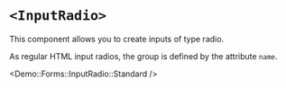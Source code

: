 # `<InputRadio>`

This component allows you to create inputs of type radio.

As regular HTML input radios, the group is defined by the attribute `name`.

<Demo::Forms::InputRadio::Standard />
